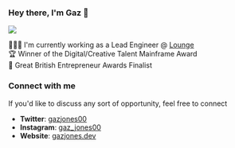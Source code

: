 ### Hey there, I'm Gaz 👋

[<img src="https://user-images.githubusercontent.com/50641262/209982763-6594b633-f089-49c2-ab2c-bb84184f478a.png"/>](https://twitter.com/gazjones00) 


👨🏻‍💻 I'm currently working as a Lead Engineer @ [Lounge](https://loungeunderwear.com)<br/>
🏆 Winner of the Digital/Creative Talent Mainframe Award<br/>
🏅 Great British Entrepreneur Awards Finalist<br/>

### Connect with me
If you'd like to discuss any sort of opportunity, feel free to connect
- **Twitter**: [gazjones00](https://twitter.com/gazjones00)
- **Instagram**: [gaz_jones00](https://www.instagram.com/gaz_jones00)
- **Website**: [gazjones.dev](https://gazjones.dev)
